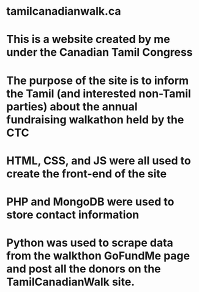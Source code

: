 # tamilcanadianwalk.ca
# This is a website created by me under the Canadian Tamil Congress
# The purpose of the site is to inform the Tamil (and interested non-Tamil parties) about the annual fundraising walkathon held by the CTC
# HTML, CSS, and JS were all used to create the front-end of the site
# PHP and MongoDB were used to store contact information
# Python was used to scrape data from the walkthon GoFundMe page and post all the donors on the TamilCanadianWalk site.
